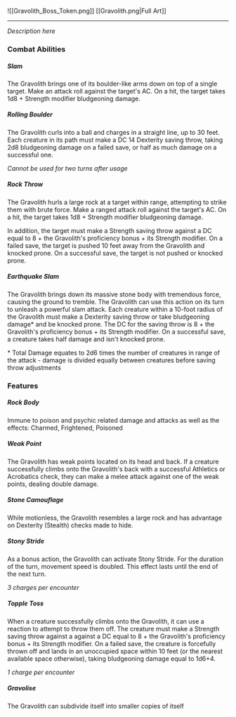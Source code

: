 ![[Gravolith_Boss_Token.png]]
[[Gravolith.png|Full Art]]

---
*Description here*
### Combat Abilities

##### Slam
The Gravolith brings one of its boulder-like arms down on top of a single target. Make an attack roll against the target's AC. On a hit, the target takes 1d8 + Strength modifier bludgeoning damage.
##### Rolling Boulder
The Gravolith curls into a ball and charges in a straight line, up to 30 feet. Each creature in its path must make a DC 14 Dexterity saving throw, taking 2d8 bludgeoning damage on a failed save, or half as much damage on a successful one.

*Cannot be used for two turns after usage*
##### Rock Throw
The Gravolith hurls a large rock at a target within range, attempting to strike them with brute force. Make a ranged attack roll against the target's AC. On a hit, the target takes 1d8 + Strength modifier bludgeoning damage.

In addition, the target must make a Strength saving throw against a DC equal to 8 + the Gravolith's proficiency bonus + its Strength modifier. On a failed save, the target is pushed 10 feet away from the Gravolith and knocked prone. On a successful save, the target is not pushed or knocked prone.
##### Earthquake Slam
The Gravolith brings down its massive stone body with tremendous force, causing the ground to tremble. The Gravolith can use this action on its turn to unleash a powerful slam attack. Each creature within a 10-foot radius of the Gravolith must make a Dexterity saving throw or take bludgeoning damage* and be knocked prone. The DC for the saving throw is 8 + the Gravolith's proficiency bonus + its Strength modifier. On a successful save, a creature takes half damage and isn't knocked prone. 

\* Total Damage equates to 2d6 times the number of creatures in range of the attack - damage is divided equally between creatures before saving throw adjustments

### Features

##### Rock Body
Immune to poison and psychic related damage and attacks as well as the effects: Charmed, Frightened, Poisoned
##### Weak Point
The Gravolith has weak points located on its head and back. If a creature successfully climbs onto the Gravolith's back with a successful Athletics or Acrobatics check, they can make a melee attack against one of the weak points, dealing double damage.
##### Stone Camouflage
While motionless, the Gravolith resembles a large rock and has advantage on Dexterity (Stealth) checks made to hide.
##### Stony Stride
As a bonus action, the Gravolith can activate Stony Stride. For the duration of the turn, movement speed is doubled. This effect lasts until the end of the next turn. 

*3 charges per encounter*
##### Topple Toss
When a creature successfully climbs onto the Gravolith, it can use a reaction to attempt to throw them off. The creature must make a Strength saving throw against a against a DC equal to 8 + the Gravolith's proficiency bonus + its Strength modifier. On a failed save, the creature is forcefully thrown off and lands in an unoccupied space within 10 feet (or the nearest available space otherwise), taking bludgeoning damage equal to 1d6+4.

*1 charge per encounter*

##### Gravolise
The Gravolith can subdivide itself into smaller copies of itself